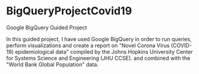 # BigQueryProjectCovid19
Google BigQuery Guided Project

In this guided project, I have used Google BigQuery 
in order to run queries, perform visualizations 
and create a report on 
"Novel Corona Virus (COVID-19) epidemiological data" 
compiled by the Johns Hopkins University Center for Systems Science and Engineering (JHU CCSE).
and combined with the "World Bank Global Population" data.
